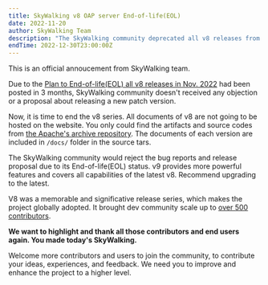 ```yaml
---
title: SkyWalking v8 OAP server End-of-life(EOL)
date: 2022-11-20
author: SkyWalking Team
description: "The SkyWalking community deprecated all v8 releases from the docs and download pages"
endTime: 2022-12-30T23:00:00Z
---
```


This is an official annoucement from SkyWalking team.

Due to the [Plan to End-of-life(EOL) all v8 releases in Nov. 2022](../deprecate-v8/index.md) had been posted in 3 months,
SkyWalking community doesn't received any objection or a proposal about releasing a new patch version.

Now, it is time to end the v8 series. All documents of v8 are not going to be hosted on the website.
You only could find the artifacts and source codes from [the Apache's archive repository](https://archive.apache.org/dist/skywalking/).
The documents of each version are included in `/docs/` folder in the source tars.

The SkyWalking community would reject the bug reports and release proposal due to its End-of-life(EOL) status. v9 provides more powerful features and
covers all capabilities of the latest v8. Recommend upgrading to the latest.

V8 was a memorable and significative release series, which makes the project globally adopted. It brought dev community scale
up to [over 500 contributors](https://skywalking.apache.org/blog/2021-07-12-500-contributors-mark/).

**We want to highlight and thank all those contributors and end users again. You made today's SkyWalking.**

Welcome more contributors and users to join the community, to contribute your ideas, experiences, and feedback. We need you to improve and enhance
the project to a higher level.
